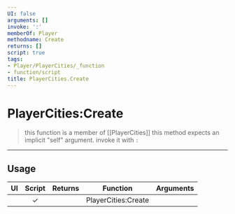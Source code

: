 ```yaml
---
UI: false
arguments: []
invoke: ':'
memberOf: Player
methodname: Create
returns: []
script: true
tags:
- Player/PlayerCities/_function
- function/script
title: PlayerCities.Create
---
```

# PlayerCities:Create
> this function is a member of [[PlayerCities]]
> this method expects an implicit "self" argument. invoke it with `:`
-----
## Usage
|  UI | Script | Returns | Function | Arguments |
|:---:|:------:|-------:|:--------:|:---------|
| |✓||PlayerCities:Create||
